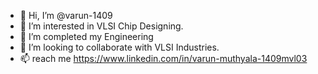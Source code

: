 - 👋 Hi, I’m @varun-1409
- 👀 I’m interested in VLSI Chip Designing.
- 🌱 I’m completed my Engineering
- 💞️ I’m looking to collaborate with VLSI Industries.
- 📫 reach me https://www.linkedin.com/in/varun-muthyala-1409mvl03

<!---
varun-1409/varun-1409 is a ✨ special ✨ repository because its `README.md` (this file) appears on your GitHub profile.
You can click the Preview link to take a look at your changes.
--->
